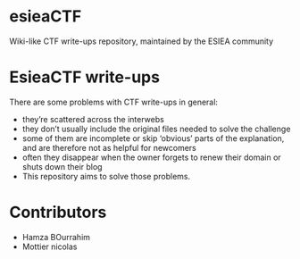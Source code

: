 # esieaCTF
Wiki-like CTF write-ups repository, maintained by the  ESIEA community

# EsieaCTF write-ups
There are some problems with CTF write-ups in general:

* they’re scattered across the interwebs
* they don’t usually include the original files needed to solve the challenge
* some of them are incomplete or skip ‘obvious’ parts of the explanation, and are therefore not as helpful for newcomers
* often they disappear when the owner forgets to renew their domain or shuts down their blog
* This repository aims to solve those problems.

# Contributors 

* Hamza BOurrahim
* Mottier nicolas
